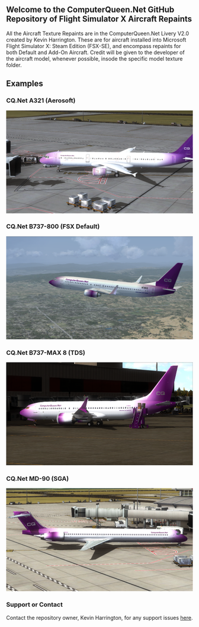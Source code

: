 ## Welcome to the ComputerQueen.Net GitHub Repository of Flight Simulator X Aircraft Repaints
All the Aircraft Texture Repaints are in the ComputerQueen.Net Livery V2.0 created by Kevin Harrington.  These are for aircraft installed into Microsoft Flight Simulator X: Steam Edition (FSX-SE), and encompass repaints for both Default and Add-On Aircraft.  Credit will be given to the developer of the aircraft model, whenever possible, insode the specific model texture folder.

## Examples
### CQ.Net A321 (Aerosoft)
<IMG src="https://github.com/dizzyqueen/CQNet_fsx_plane_paints/blob/master/N321CQ-005.png" style="width:512px;height:277px;">
  
### CQ.Net B737-800 (FSX Default)
<IMG src="https://github.com/dizzyqueen/CQNet_fsx_plane_paints/blob/master/N738CQ-003.png" style="width:512px;height:277px;">
  
### CQ.Net B737-MAX 8 (TDS)
<IMG src="https://github.com/dizzyqueen/CQNet_fsx_plane_paints/blob/master/N738CM-008.PNG" style="width:512px;height:277px;">

### CQ.Net MD-90 (SGA)
<img src="https://github.com/dizzyqueen/CQNet_fsx_plane_paints/blob/master/N790CQ-001.png" style="width:512px;height:277px;">


### Support or Contact

Contact the repository owner, Kevin Harrington, for any support issues <a href="mailto:kevin@computerqueen.net">here</a>.

